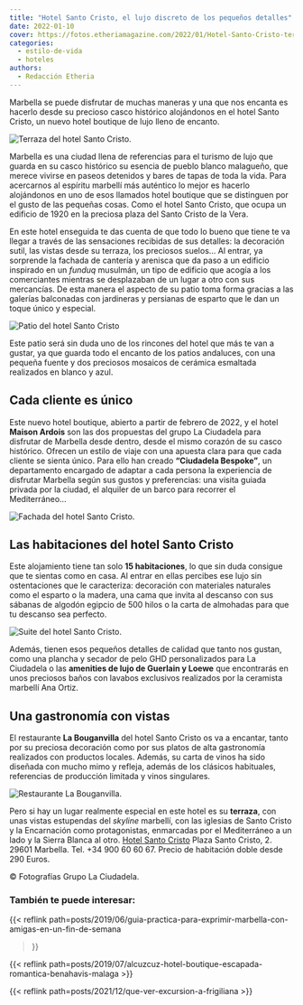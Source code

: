 ```yaml
---
title: "Hotel Santo Cristo, el lujo discreto de los pequeños detalles"
date: 2022-01-10
cover: https://fotos.etheriamagazine.com/2022/01/Hotel-Santo-Cristo-terraza.jpg
categories: 
  - estilo-de-vida
  - hoteles
authors: 
  - Redacción Etheria
---
```


Marbella se puede disfrutar de muchas maneras y una que nos encanta es hacerlo desde su 
precioso casco histórico alojándonos en el hotel Santo Cristo, un nuevo hotel boutique 
de lujo lleno de encanto. 

![Terraza del hotel Santo Cristo.](https://fotos.etheriamagazine.com/2022/01/Hotel-Santo-Cristo-terraza.jpg "Terraza del hotel Santo Cristo.")

Marbella es una ciudad llena de referencias para el turismo de lujo que guarda en su 
casco histórico su esencia de pueblo blanco malagueño, que merece vivirse en paseos 
detenidos y bares de tapas de toda la vida. Para acercarnos al espíritu marbellí más 
auténtico lo mejor es hacerlo alojándonos en uno de esos llamados hotel boutique que se 
distinguen por el gusto de las pequeñas cosas. Como el hotel Santo Cristo, que ocupa un 
edificio de 1920 en la preciosa plaza del Santo Cristo de la Vera. 

En este hotel enseguida te das cuenta de que todo lo bueno que tiene te va llegar a 
través de las sensaciones recibidas de sus detalles: la decoración sutil, las vistas 
desde su terraza, los preciosos suelos… Al entrar, ya sorprende la fachada de cantería y 
arenisca que da paso a un edificio inspirado en un _funduq_ musulmán, un tipo de 
edificio que acogía a los comerciantes mientras se desplazaban de un lugar a otro con 
sus mercancías. De esta manera el aspecto de su patio toma forma gracias a las galerías 
balconadas con jardineras y persianas de esparto que le dan un toque único y especial. 

![Patio del hotel Santo Cristo](https://fotos.etheriamagazine.com/2022/01/Hotel-Santo-Cristo-Patio.jpg "Patio del hotel.")

Este patio será sin duda uno de los rincones del hotel que más te van a gustar, ya que 
guarda todo el encanto de los patios andaluces, con una pequeña fuente y dos preciosos 
mosaicos de cerámica esmaltada realizados en blanco y azul. 

## Cada cliente es único

Este nuevo hotel boutique, abierto a partir de febrero de 2022, y el hotel **Maison 
Ardois** son las dos propuestas del grupo La Ciudadela para disfrutar de Marbella desde 
dentro, desde el mismo corazón de su casco histórico. Ofrecen un estilo de viaje con una 
apuesta clara para que cada cliente se sienta único. Para ello han creado **“Ciudadela 
Bespoke”**, un departamento encargado de adaptar a cada persona la experiencia de 
disfrutar Marbella según sus gustos y preferencias: una visita guiada privada por la 
ciudad, el alquiler de un barco para recorrer el Mediterráneo… 

![Fachada del hotel Santo Cristo.](https://fotos.etheriamagazine.com/2022/01/Hotel-Santo-Cristo-exterior.jpg "Fachada del hotel Santo Cristo.")

## Las habitaciones del hotel Santo Cristo

Este alojamiento tiene tan solo **15 habitaciones**, lo que sin duda consigue que te 
sientas como en casa. Al entrar en ellas percibes ese lujo sin ostentaciones que le 
caracteriza: decoración con materiales naturales como el esparto o la madera, una cama 
que invita al descanso con sus sábanas de algodón egipcio de 500 hilos o la carta de 
almohadas para que tu descanso sea perfecto. 

![Suite del hotel Santo Cristo.](https://fotos.etheriamagazine.com/2022/01/Hotel-Santo-Cristo-Suite.jpg "Suite del hotel Santo Cristo.")

Además, tienen esos pequeños detalles de calidad que tanto nos gustan, como una plancha 
y secador de pelo GHD personalizados para La Ciudadela o las **amenities de lujo de 
Guerlain y Loewe** que encontrarás en unos preciosos baños con lavabos exclusivos 
realizados por la ceramista marbellí Ana Ortiz. 

## Una gastronomía con vistas

El restaurante **La Bouganvilla** del hotel Santo Cristo os va a encantar, tanto por su 
preciosa decoración como por sus platos de alta gastronomía realizados con productos 
locales. Además, su carta de vinos ha sido diseñada con mucho mimo y refleja, además de 
los clásicos habituales, referencias de producción limitada y vinos singulares. 

![Restaurante La Bouganvilla.](https://fotos.etheriamagazine.com/2022/01/Hotel-Santo-Cristo-Restaurante-La-Bouganvilla.jpg "Restaurante La Bouganvilla.")

Pero si hay un lugar realmente especial en este hotel es su **terraza**, con unas vistas 
estupendas del _skyline_ marbellí, con las iglesias de Santo Cristo y la Encarnación 
como protagonistas, enmarcadas por el Mediterráneo a un lado y la Sierra Blanca al otro. 
[Hotel Santo Cristo](https://laciudadelamarbella-sc.com/es) Plaza Santo Cristo, 2. 29601 
Marbella. Tel. +34 900 60 60 67. Precio de habitación doble desde 290 Euros. 

© Fotografías Grupo La Ciudadela. 

### También te puede interesar:

{{< reflink 
path=posts/2019/06/guia-practica-para-exprimir-marbella-con-amigas-en-un-fin-de-semana 
>}} 

{{< reflink 
path=posts/2019/07/alcuzcuz-hotel-boutique-escapada-romantica-benahavis-malaga >}} 

{{< reflink path=posts/2021/12/que-ver-excursion-a-frigiliana >}}
